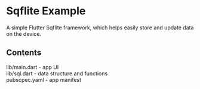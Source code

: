 # Sqflite Example

A simple Flutter Sqflite framework, which helps easily store and update data on the device.

## Contents

lib/main.dart - app UI  
lib/sql.dart - data structure and functions  
pubscpec.yaml - app manifest 
